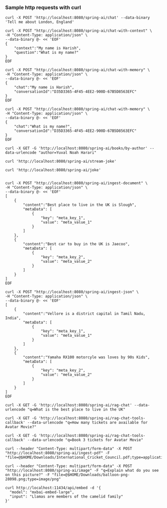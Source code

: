 ### Sample http requests with curl

    curl -X POST 'http://localhost:8080/spring-ai/chat' --data-binary 'Tell me about London, England'

```
curl -X POST "http://localhost:8080/spring-ai/chat-with-context" \
-H "Content-Type: application/json" \
--data-binary @- << 'EOF'
{
    "context":"My name is Harish",
    "question":"What is my name?" 
}
EOF
```

```
curl -X POST "http://localhost:8080/spring-ai/chat-with-memory" \
-H "Content-Type: application/json" \
--data-binary @- << 'EOF'
{
    "chat":"My name is Harish",
    "conversationId":"D35D3365-4F45-4EE2-900D-67B5D8563EFC" 
}
EOF
```

```
curl -X POST "http://localhost:8080/spring-ai/chat-with-memory" \
-H "Content-Type: application/json" \
--data-binary @- << 'EOF'
{
    "chat":"What is my name?",
    "conversationId":"D35D3365-4F45-4EE2-900D-67B5D8563EFC" 
}
EOF
```

    curl -X GET -G 'http://localhost:8080/spring-ai/books/by-author' --data-urlencode "author=Yuval Noah Harari"

    curl 'http://localhost:8080/spring-ai/stream-joke'

    curl 'http://localhost:8080/spring-ai/joke'

```

curl -X POST "http://localhost:8080/spring-ai/ingest-document" \
-H "Content-Type: application/json" \
--data-binary @- << 'EOF'
[
    {
        "content":"Best place to live in the UK is Slough",
        "metaData": [
            {
                "key": "meta_key_1",
                "value": "meta_value_1"
            }
        ] 
    },
    {
        "content":"Best car to buy in the UK is Jaecoo",
        "metaData": [
            {
                "key": "meta_key_2",
                "value": "meta_value_2"
            }
        ] 
    }
]
EOF

```

```
curl -X POST "http://localhost:8080/spring-ai/ingest-json" \
-H "Content-Type: application/json" \
--data-binary @- << 'EOF'
[
    {
        "content":"Vellore is a district capital in Tamil Nadu, India",
        "metaData": [
            {
                "key": "meta_key_1",
                "value": "meta_value_1"
            }
        ] 
    },
    {
        "content":"Yamaha RX100 motorcyle was loves by 90s Kids",
        "metaData": [
            {
                "key": "meta_key_2",
                "value": "meta_value_2"
            }
        ] 
    }
]
EOF
```

    curl -X GET -G 'http://localhost:8080/spring-ai/rag-chat' --data-urlencode "q=What is the best place to live in the UK"

    curl -X GET -G 'http://localhost:8080/spring-ai/rag-chat-tools-callback' --data-urlencode "q=How many tickets are available for Avatar Movie?"
    
    curl -X GET -G 'http://localhost:8080/spring-ai/rag-chat-tools-callback' --data-urlencode "q=Book 3 tickets for Avatar Movie"

    curl --header "Content-Type: multipart/form-data" -X POST "http://localhost:8080/spring-ai/ingest-pdf" -F "file=@$HOME/Downloads/International_Cricket_Council.pdf;type=application/pdf"

    curl --header "Content-Type: multipart/form-data" -X POST "http://localhost:8080/spring-ai/image" -F "q=Explain what do you see on this picture?" -F "file=@$HOME/Downloads/balloon-png-28098.png;type=image/png"

```
curl http://localhost:11434/api/embed -d '{
  "model": "mxbai-embed-large",
  "input": "Llamas are members of the camelid family"
}'
```